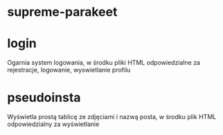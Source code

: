 # supreme-parakeet

# login

Ogarnia system logowania, w środku pliki HTML odpowiedzialne za rejestracje, logowanie, wyswietlanie profilu

# pseudoinsta

Wyświetla prostą tablicę ze zdjęciami i nazwą posta, w środku plik HTML odpowiedzialny za wyświetlanie